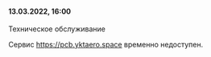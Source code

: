 
#### 13.03.2022, 16:00

Техническое обслуживание

Сервис https://pcb.yktaero.space временно недоступен.
